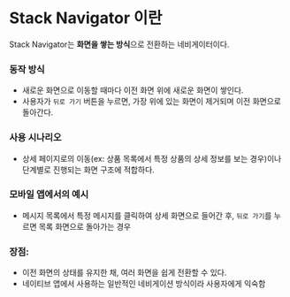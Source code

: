 Stack Navigator 이란
===
Stack Navigator는 **화면을 쌓는 방식**으로 전환하는 네비게이터이다.

### 동작 방식
- 새로운 화면으로 이동할 때마다 이전 화면 위에 새로운 화면이 쌓인다.
- 사용자가 `뒤로 가기` 버튼을 누르면, 가장 위에 있는 화면이 제거되며 이전 화면으로 돌아간다.

### 사용 시나리오
- 상세 페이지로의 이동(ex: 상품 목록에서 특정 상품의 상세 정보를 보는 경우)이나 단계별로 진행되는 화면 구조에 적합하다.

### 모바일 앱에서의 예시
- 메시지 목록에서 특정 메시지를 클릭하여 상세 화면으로 들어간 후, `뒤로 가기`를 누르면 목록 화면으로 돌아가는 경우

### 장점:
- 이전 화면의 상태를 유지한 채, 여러 화면을 쉽게 전환할 수 있다.
- 네이티브 앱에서 사용하는 일반적인 네비게이션 방식이라 사용자에게 익숙함

